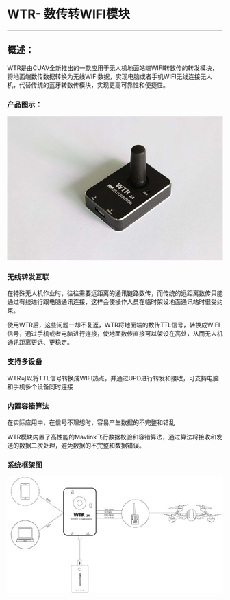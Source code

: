 # WTR- 数传转WIFI模块

---

## 概述：

WTR是由CUAV全新推出的一款应用于无人机地面站端WIFI转数传的转发模块，将地面端数传数据转换为无线WIFI数据，实现电脑或者手机WIFI无线连接无人机，代替传统的蓝牙转数传模块，实现更高可靠性和便捷性。

### 产品图示：

![wtr66](../assets/wtr66.jpg)

### 无线转发互联

在特殊无人机作业时，往往需要远距离的通讯链路数传，而传统的远距离数传只能通过有线进行跟电脑通讯连接，这样会使操作人员在临时架设地面通讯站时很受约束。

使用WTR后，这些问题一却不复返，WTR将地面端的数传TTL信号，转换成WIFI 信号，通过手机或者电脑进行连接，使地面数传直接可以架设在高处，从而无人机通讯距离更远、更稳定。

### 支持多设备

WTR可以将TTL信号转换成WIFI热点，并通过UPD进行转发和接收，可支持电脑和手机多个设备同时连接

### 内置容错算法

在实际应用中，在信号不理想时，容易产生数据的不完整和错乱

WTR模块内置了高性能的Mavlink飞行数据校验和容错算法，通过算法将接收和发送的数据二次处理，避免数据的不完整和数据错误。

### 系统框架图

![wtr24](../assets/wtr24.jpg)

